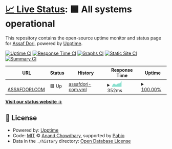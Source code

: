 # [📈 Live Status](https://demo.upptime.js.org): <!--live status--> **🟩 All systems operational**

This repository contains the open-source uptime monitor and status page for [Assaf Dori](assafdori.com), powered by [Upptime](https://github.com/upptime/upptime).

[![Uptime CI](https://github.com/assafdori/up/workflows/Uptime%20CI/badge.svg)](https://github.com/assafdori/up/actions?query=workflow%3A%22Uptime+CI%22)
[![Response Time CI](https://github.com/assafdori/up/workflows/Response%20Time%20CI/badge.svg)](https://github.com/assafdori/up/actions?query=workflow%3A%22Response+Time+CI%22)
[![Graphs CI](https://github.com/assafdori/up/workflows/Graphs%20CI/badge.svg)](https://github.com/assafdori/up/actions?query=workflow%3A%22Graphs+CI%22)
[![Static Site CI](https://github.com/assafdori/up/workflows/Static%20Site%20CI/badge.svg)](https://github.com/assafdori/up/actions?query=workflow%3A%22Static+Site+CI%22)
[![Summary CI](https://github.com/assafdori/up/workflows/Summary%20CI/badge.svg)](https://github.com/assafdori/up/actions?query=workflow%3A%22Summary+CI%22)

<!--start: status pages-->
<!-- This summary is generated by Upptime (https://github.com/upptime/upptime) -->
<!-- Do not edit this manually, your changes will be overwritten -->
<!-- prettier-ignore -->
| URL | Status | History | Response Time | Uptime |
| --- | ------ | ------- | ------------- | ------ |
| <img alt="" src="https://icons.duckduckgo.com/ip3/assafdori.com.ico" height="13"> [ASSAFDORI.COM](https://assafdori.com) | 🟩 Up | [assafdori-com.yml](https://github.com/assafdori/up/commits/HEAD/history/assafdori-com.yml) | <details><summary><img alt="Response time graph" src="./graphs/assafdori-com/response-time-week.png" height="20"> 352ms</summary><br><a href="https://status.assafdori.com/history/assafdori-com"><img alt="Response time 912" src="https://img.shields.io/endpoint?url=https%3A%2F%2Fraw.githubusercontent.com%2Fassafdori%2Fup%2FHEAD%2Fapi%2Fassafdori-com%2Fresponse-time.json"></a><br><a href="https://status.assafdori.com/history/assafdori-com"><img alt="24-hour response time 624" src="https://img.shields.io/endpoint?url=https%3A%2F%2Fraw.githubusercontent.com%2Fassafdori%2Fup%2FHEAD%2Fapi%2Fassafdori-com%2Fresponse-time-day.json"></a><br><a href="https://status.assafdori.com/history/assafdori-com"><img alt="7-day response time 352" src="https://img.shields.io/endpoint?url=https%3A%2F%2Fraw.githubusercontent.com%2Fassafdori%2Fup%2FHEAD%2Fapi%2Fassafdori-com%2Fresponse-time-week.json"></a><br><a href="https://status.assafdori.com/history/assafdori-com"><img alt="30-day response time 248" src="https://img.shields.io/endpoint?url=https%3A%2F%2Fraw.githubusercontent.com%2Fassafdori%2Fup%2FHEAD%2Fapi%2Fassafdori-com%2Fresponse-time-month.json"></a><br><a href="https://status.assafdori.com/history/assafdori-com"><img alt="1-year response time 912" src="https://img.shields.io/endpoint?url=https%3A%2F%2Fraw.githubusercontent.com%2Fassafdori%2Fup%2FHEAD%2Fapi%2Fassafdori-com%2Fresponse-time-year.json"></a></details> | <details><summary><a href="https://status.assafdori.com/history/assafdori-com">100.00%</a></summary><a href="https://status.assafdori.com/history/assafdori-com"><img alt="All-time uptime 86.44%" src="https://img.shields.io/endpoint?url=https%3A%2F%2Fraw.githubusercontent.com%2Fassafdori%2Fup%2FHEAD%2Fapi%2Fassafdori-com%2Fuptime.json"></a><br><a href="https://status.assafdori.com/history/assafdori-com"><img alt="24-hour uptime 100.00%" src="https://img.shields.io/endpoint?url=https%3A%2F%2Fraw.githubusercontent.com%2Fassafdori%2Fup%2FHEAD%2Fapi%2Fassafdori-com%2Fuptime-day.json"></a><br><a href="https://status.assafdori.com/history/assafdori-com"><img alt="7-day uptime 100.00%" src="https://img.shields.io/endpoint?url=https%3A%2F%2Fraw.githubusercontent.com%2Fassafdori%2Fup%2FHEAD%2Fapi%2Fassafdori-com%2Fuptime-week.json"></a><br><a href="https://status.assafdori.com/history/assafdori-com"><img alt="30-day uptime 100.00%" src="https://img.shields.io/endpoint?url=https%3A%2F%2Fraw.githubusercontent.com%2Fassafdori%2Fup%2FHEAD%2Fapi%2Fassafdori-com%2Fuptime-month.json"></a><br><a href="https://status.assafdori.com/history/assafdori-com"><img alt="1-year uptime 86.44%" src="https://img.shields.io/endpoint?url=https%3A%2F%2Fraw.githubusercontent.com%2Fassafdori%2Fup%2FHEAD%2Fapi%2Fassafdori-com%2Fuptime-year.json"></a></details>

<!--end: status pages-->

[**Visit our status website →**](https://demo.upptime.js.org)

## 📄 License

- Powered by: [Upptime](https://github.com/upptime/upptime)
- Code: [MIT](./LICENSE) © [Anand Chowdhary](https://anandchowdhary.com), supported by [Pabio](https://pabio.com)
- Data in the `./history` directory: [Open Database License](https://opendatacommons.org/licenses/odbl/1-0/)
